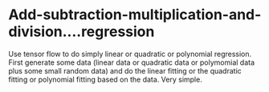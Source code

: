 # Add-subtraction-multiplication-and-division....regression
Use tensor flow to do simply linear or quadratic or polynomial regression. First generate some data (linear data or quadratic data or polymomial data plus some small random data) and do the linear fitting or the quadratic fitting or polynomial fitting based on the data. Very simple.
